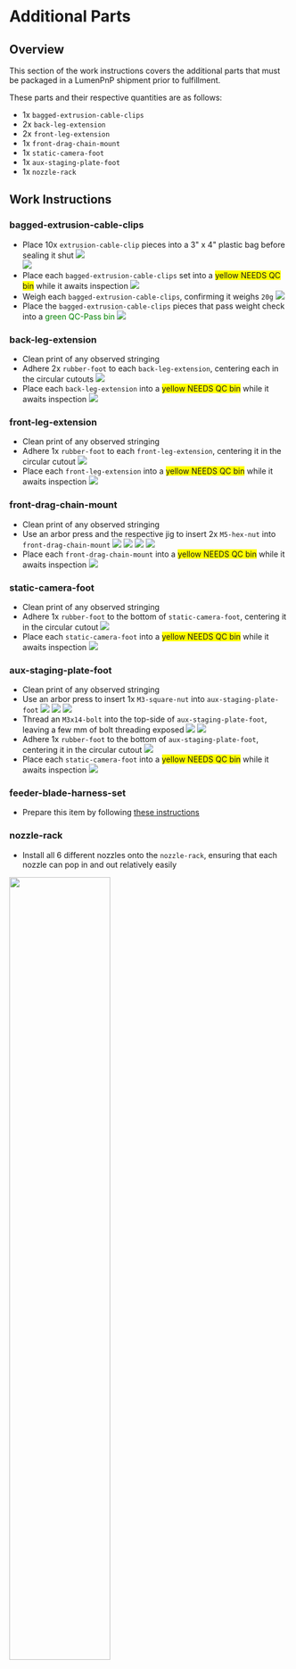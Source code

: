 # Additional Parts

## Overview

This section of the work instructions covers the additional parts that must be packaged in a LumenPnP shipment prior to fulfillment. 

These parts and their respective quantities are as follows: 

* 1x  `bagged-extrusion-cable-clips`
* 2x `back-leg-extension` 
* 2x `front-leg-extension`
* 1x `front-drag-chain-mount`
* 1x `static-camera-foot`
* 1x `aux-staging-plate-foot`
* 1x `nozzle-rack`

## Work Instructions

### bagged-extrusion-cable-clips
- Place 10x `extrusion-cable-clip` pieces into a 3" x 4" plastic bag before sealing it shut
	![](img/IMG_3667.png)	
	![](img/IMG_3666.png)
- Place each `bagged-extrusion-cable-clips` set into a <span style="background-color:yellow"> yellow NEEDS QC bin</span> while it awaits inspection
	![](img/IMG_6181.jpeg)
- Weigh each `bagged-extrusion-cable-clips`, confirming it weighs `20g`
	![](img/IMG_6182.jpeg) 
- Place the `bagged-extrusion-cable-clips` pieces that pass weight check into a <span style="color:green"> green QC-Pass bin</span>
	![](img/IMG_6185.jpg)

### back-leg-extension
- Clean print of any observed stringing 
- Adhere 2x `rubber-foot` to each `back-leg-extension`, centering each in the circular cutouts
	![](img/back-leg-extension.jpg)
- Place each `back-leg-extension` into a <span style="background-color:yellow"> yellow NEEDS QC bin</span> while it awaits inspection
	![](img/IMG_6179.jpg)
	
### front-leg-extension
- Clean print of any observed stringing 
- Adhere 1x `rubber-foot` to each `front-leg-extension`, centering it in the circular cutout
	![](img/front-leg-extension.png)
- Place each `front-leg-extension` into a <span style="background-color:yellow"> yellow NEEDS QC bin</span> while it awaits inspection
	![](img/IMG_6180.jpg)

### front-drag-chain-mount
- Clean print of any observed stringing 
- Use an arbor press and the respective jig to insert 2x `M5-hex-nut` into `front-drag-chain-mount`
	![](img/front-drag-chain-mount-1.png)
	![](img/front-drag-chain-mount-2.png)
	![](img/front-drag-chain-mount-3.png)	![](img/front-drag-chain-mount-4.png)
- Place each `front-drag-chain-mount` into a <span style="background-color:yellow"> yellow NEEDS QC bin</span> while it awaits inspection
	![](img/front-drag-chain-mount.png)

### static-camera-foot
- Clean print of any observed stringing 
- Adhere 1x `rubber-foot` to the bottom of `static-camera-foot`, centering it in the circular cutout
	![](img/aux-foot-rubber.jpeg)
- Place each `static-camera-foot` into a <span style="background-color:yellow"> yellow NEEDS QC bin</span> while it awaits inspection
	![](img/static-camera-foot.png)

### aux-staging-plate-foot
- Clean print of any observed stringing 
- Use an arbor press to insert 1x `M3-square-nut` into `aux-staging-plate-foot`
	![](img/aux-staging-plate-foot-1.jpg)
	![](img/aux-staging-plate-foot-2.jpg)
	![](img/aux-staging-plate-foot-3.jpg)
- Thread an `M3x14-bolt` into the top-side of `aux-staging-plate-foot`, leaving a few mm of bolt threading exposed
	![](img/build-foot-separated.png)
	![](img/build-foot.png)
- Adhere 1x `rubber-foot` to the bottom of `aux-staging-plate-foot`, centering it in the circular cutout
	![](img/build-foot-rubber.jpeg)
- Place each `static-camera-foot` into a <span style="background-color:yellow"> yellow NEEDS QC bin</span> while it awaits inspection
	![](img/aux-staging-plate-foot.png)

### feeder-blade-harness-set
- Prepare this item by following [these instructions](/feeder-connection-kit/accessories/#feeder-blade-cable-harness)

### nozzle-rack

* Install all 6 different nozzles onto the `nozzle-rack`, ensuring that each nozzle can pop in and out relatively easily

 <img src="img/image24.jpg" width="60%"/>

* Place a rubber-band around the `nozzle-rack` after each nozzles has been installed
  * This is to keep them from falling off the `staging-plate` in transit to the customer

 <img src="img/image18.jpg" width="60%"/>

* Insert 2x `m3-hex-head-bolt` into the left and right outermost slots on the `nozzle-rack`
     
    <img src="img/image13.jpg" width="60%"/>

 !!!note
		- This photo is out of date, it should show 2x M3-hex-head-bolt instead of nuts
		- These slots have a loose fit so use care to avoid losing a bolt during handling